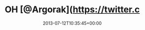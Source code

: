 ---
retweeted: false
source: <a href="https://chat.yakshed.org" rel="nofollow">chat.yakshed.org</a>
entities:
  hashtags: []
  symbols: []
  user_mentions:
  - name: Florian Gilcher (@skade@hachyderm.io)
    screen_name: Argorak
    indices:
    - '3'
    - '11'
    id_str: '27227212'
    id: '27227212'
  urls: []
display_text_range:
- '0'
- '72'
favorite_count: '2'
id_str: '355636590132994049'
truncated: false
retweet_count: '1'
id: '355636590132994049'
created_at: Fri Jul 12 10:35:45 +0000 2013
favorited: false
full_text: OH [@Argorak](https://twitter.com/Argorak)  "Und am Sonntag mach ich dann
  einfach einen Tag Homeoffice"
lang: de
tags:
- pesos:twitter
date: '2013-07-12T10:35:45+00:00'
src: https://twitter.com/bascht/status/355636590132994049
original_url: https://twitter.com/bascht/status/355636590132994049
type: twitter_tweet
text: OH [@Argorak](https://twitter.com/Argorak)  "Und am Sonntag mach ich dann einfach
  einen Tag Homeoffice"
title: OH [@Argorak](https://twitter.c

---